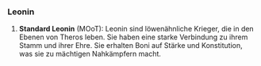 
### **Leonin**

1. **Standard Leonin** (MOoT): Leonin sind löwenähnliche Krieger, die in den Ebenen von Theros leben. Sie haben eine starke Verbindung zu ihrem Stamm und ihrer Ehre. Sie erhalten Boni auf Stärke und Konstitution, was sie zu mächtigen Nahkämpfern macht.